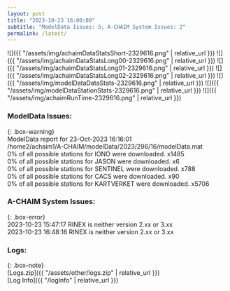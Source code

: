 ```yaml
---
layout: post
title: "2023-10-23 16:00:00"
subtitle: "ModelData Issues: 5; A-CHAIM System Issues: 2"
permalink: /latest/
---
```


![]({{ "/assets/img/achaimDataStatsShort-2329616.png" | relative_url }})
![]({{ "/assets/img/achaimDataStatsLong00-2329616.png" | relative_url }})
![]({{ "/assets/img/achaimDataStatsLong01-2329616.png" | relative_url }})
![]({{ "/assets/img/achaimDataStatsLong02-2329616.png" | relative_url }})
![]({{ "/assets/img/modelDataDataStats-2329616.png" | relative_url }})
![]({{ "/assets/img/modelDataStationStats-2329616.png" | relative_url }})
![]({{ "/assets/img/achaimRunTime-2329616.png" | relative_url }})


### ModelData Issues:  
  
{: .box-warning}  
 ModelData report for 23-Oct-2023 16:16:01   
 /home2/achaim1/A-CHAIM/modelData/2023/296/16/modelData.mat   
 0% of all possible stations for IONO were downloaded. x1485   
 0% of all possible stations for JASON were downloaded. x6   
 0% of all possible stations for SENTINEL were downloaded. x788   
 0% of all possible stations for CACS were downloaded. x90   
 0% of all possible stations for KARTVERKET were downloaded. x5706   
  
### A-CHAIM System Issues:  
  
{: .box-error}  
2023-10-23 15:47:17 RINEX is neither version 2.xx or 3.xx  
2023-10-23 16:48:16 RINEX is neither version 2.xx or 3.xx  

### Logs:  
  
{: .box-note}  
[Logs.zip]({{ "/assets/other/logs.zip" | relative_url }})  
[Log Info]({{ "/logInfo" | relative_url }})  
